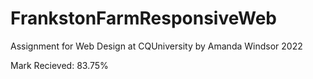 # FrankstonFarmResponsiveWeb


Assignment for Web Design at CQUniversity by Amanda Windsor 2022


Mark Recieved: 83.75%
